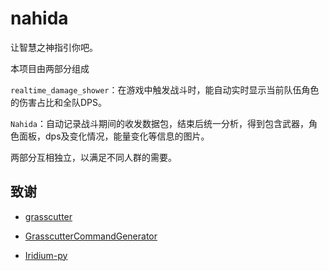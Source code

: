 # nahida

让智慧之神指引你吧。

本项目由两部分组成

`realtime_damage_shower`：在游戏中触发战斗时，能自动实时显示当前队伍角色的伤害占比和全队DPS。

`Nahida`：自动记录战斗期间的收发数据包，结束后统一分析，得到包含武器，角色面板，dps及变化情况，能量变化等信息的图片。

两部分互相独立，以满足不同人群的需要。

## 致谢

* [grasscutter](https://github.com/Grasscutters/Grasscutter)

* [GrasscutterCommandGenerator](https://github.com/jie65535/GrasscutterCommandGenerator)

* [Iridium-py](https://github.com/c2c3vsfac/Iridium-py-release)
